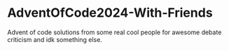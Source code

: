 # AdventOfCode2024-With-Friends
Advent of code solutions from some real cool people for awesome debate criticism and idk something else.
